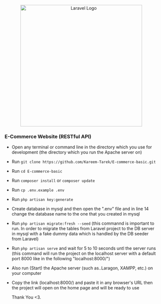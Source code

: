<p align="center"><a href="https://laravel.com" target="_blank"><img src="https://raw.githubusercontent.com/laravel/art/master/logo-lockup/5%20SVG/2%20CMYK/1%20Full%20Color/laravel-logolockup-cmyk-red.svg" width="400" alt="Laravel Logo"></a></p>

### E-Commerce Website (RESTful API)
- Open any terminal or command line in the directory which you use for development (the directory which you run the Apache server on)
- Run `git clone https://github.com/Kareem-Tarek/E-commerce-basic.git`
- Run `cd E-commerce-basic`
- Run `composer install` or `composer update`
- Run `cp .env.example .env`
- Run `php artisan key:generate`
- Create database in mysql and then open the ".env" file and in line 14 change the database name to the one that you created in mysql
- Run `php artisan migrate:fresh --seed` (this commannd is important to run. In order to migrate the tables from Laravel project to the DB server in mysql with a fake dummy data which is handled by the DB seeder from Laravel)
- Run `php artisan serve` and wait for 5 to 10 seconds untl the server runs (this command will run the project on the localhost server with a default port 8000 like in the following "localhost:8000/")
- Also run (Start) the Apache server (such as..Laragon, XAMPP, etc.) on your computer
- Copy the link (localhost:8000/) and paste it in any browser's URL then the project will open on the home page and will be ready to use

  Thank You <3.
